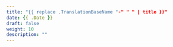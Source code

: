 ```yaml
---
title: "{{ replace .TranslationBaseName "-" " " | title }}"
date: {{ .Date }}
draft: false
weight: 10
description: ""
---
```


